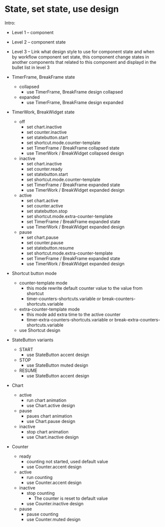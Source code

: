 # State, set state, use design

Intro:

- Level 1 – component
- Level 2 – component state
- Level 3 – Link what design style to use for component state and when by workflow component set state, this component change states in another components that related to this component and displayd in the bullet list in level 3

- TimerFrame, BreakFrame state
    - collapsed
        - use TimerFrame, BreakFrame design collapsed
    - expanded
        - use TimerFrame, BreakFrame design expanded
- TimerWork, BreakWidget state
    - off
        - set chart.inactive
        - set counter.inactive
        - set statebutton.start
        - set shortcut.mode.counter-template
        - set TimerFrame / BreakFrame collapsed state
        - use TimerWork / BreakWidget collapsed design
    - inactive
        - set chart.inactive
        - set counter.ready
        - set statebutton.start
        - set shortcut.mode.counter-template
        - set TimerFrame / BreakFrame expanded state
        - use TimerWork / BreakWidget expanded design
    - active
        - set chart.active
        - set counter.active
        - set statebutton.stop
        - set shortcut.mode.extra-counter-template
        - set TimerFrame / BreakFrame expanded state
        - use TimerWork / BreakWidget expanded design
    - pause
        - set chart.pause
        - set counter.pause
        - set statebutton.resume
        - set shortcut.mode.extra-counter-template
        - set TimerFrame / BreakFrame expanded state
        - use TimerWork / BreakWidget expanded design
- Shortcut button mode
    - counter-template mode
        - this mode rewrite default counter value to the value from shortcut
        - timer-counters-shortcuts.variable or break-counters-shortcuts.variable
    - extra-counter-template mode
        - this mode add extra time to the active counter
        - timer-extra-counters-shortcuts.variable or break-extra-counters-shortcuts.variable
    - use Shortcut design
- StateButton variants
    - START
        - use StateButton accent design
    - STOP
        - use StateButton muted design
    - RESUME
        - use StateButton accent design
- Chart
    - active
        - run chart animation
        - use Chart.active design
    - pause
        - paues chart animation
        - use Chart.pause design
    - inactive
        - stop chart animation
        - use Chart.inactive design
- Counter
    - ready
        - counting not started, used default value
        - use Counter.accent design
    - active
        - run counting
        - use Counter.accent design
    - inactive
        - stop counting
            - The counter is reset to default value
        - use Counter.inactive design
    - pause
        - pause counting
        - use Counter.muted design
